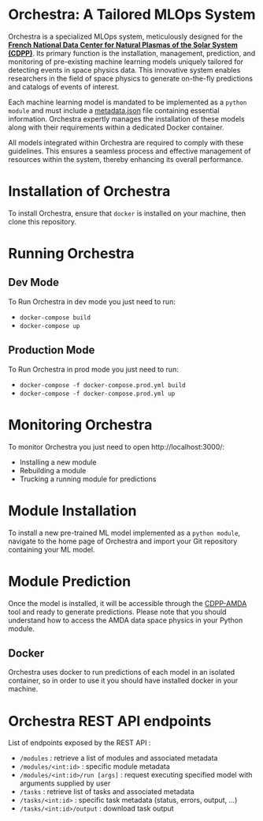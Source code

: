 # Orchestra: A Tailored MLOps System

Orchestra is a specialized MLOps system, meticulously designed for the [**French National Data Center for Natural Plasmas of the Solar System (CDPP)**](https://cdpp.cnes.fr/). Its primary function is the installation, management, prediction, and monitoring of pre-existing machine learning models uniquely tailored for detecting events in space physics data. This innovative system enables researchers in the field of space physics to generate on-the-fly predictions and catalogs of events of interest.

Each machine learning model is mandated to be implemented as a `python module` and must include a [metadata.json](https://github.com/menouarazib/orchestra/blob/master/metadata.json) file containing essential information. Orchestra expertly manages the installation of these models along with their requirements within a dedicated Docker container.

All models integrated within Orchestra are required to comply with these guidelines. This ensures a seamless process and effective management of resources within the system, thereby enhancing its overall performance.

# Installation of Orchestra

To install Orchestra, ensure that `docker` is installed on your machine, then clone this repository.

# Running Orchestra

## Dev Mode

To Run Orchestra in dev mode you just need to run:

- `docker-compose build`
- `docker-compose up`

## Production Mode

To Run Orchestra in prod mode you just need to run:

- `docker-compose -f docker-compose.prod.yml build`
- `docker-compose -f docker-compose.prod.yml up`

# Monitoring Orchestra

To monitor Orchestra you just need to open http://localhost:3000/:

- Installing a new module
- Rebuilding a module
- Trucking a running module for predictions

# Module Installation

To install a new pre-trained ML model implemented as a `python module`, navigate to the home page of Orchestra and import your Git repository containing your ML model.

# Module Prediction

Once the model is installed, it will be accessible through the [CDPP-AMDA](http://amda.irap.omp.eu/) tool and ready to generate predictions. Please note that you should understand how to access the AMDA data space physics in your Python module.

## Docker

Orchestra uses docker to run predictions of each model in an isolated container, so in order to use it you should have installed docker in your machine.

# Orchestra REST API endpoints

List of endpoints exposed by the REST API :

- `/modules` : retrieve a list of modules and associated metadata
- `/modules/<int:id>` : specific module metadata
- `/modules/<int:id>/run [args]` : request executing specified model with arguments supplied by user
- `/tasks` : retrieve list of tasks and associated metadata
- `/tasks/<int:id>` : specific task metadata (status, errors, output, ...)
- `/tasks/<int:id>/output` : download task output
